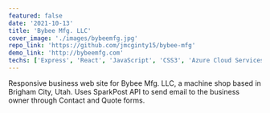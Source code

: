 ```yaml
---
featured: false
date: '2021-10-13'
title: 'Bybee Mfg. LLC'
cover_image: './images/bybeemfg.jpg'
repo_link: 'https://github.com/jmcginty15/bybee-mfg'
demo_link: 'http://bybeemfg.com'
techs: ['Express', 'React', 'JavaScript', 'CSS3', 'Azure Cloud Services', 'SparkPost Email API', 'Google Maps API']
---
```


Responsive business web site for Bybee Mfg. LLC, a machine shop based in Brigham City, Utah. Uses SparkPost API to send email to the business owner through Contact and Quote forms.
